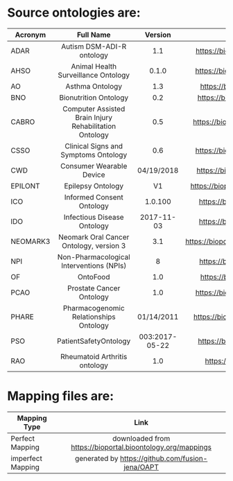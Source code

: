 # Source ontologies are:
| Acronym | Full Name | Version |Link |
| ------------- |:-------------:|:-------------:|:-------------:|
| ADAR |Autism DSM-ADI-R ontology|1.1|https://bioportal.bioontology.org/ontologies/ADAR|
| AHSO |Animal Health Surveillance Ontology|0.1.0 |https://bioportal.bioontology.org/ontologies/AHSO|
| AO |Asthma Ontology|1.3|https://bioportal.bioontology.org/ontologies/AO|
| BNO |Bionutrition Ontology|0.2|https://bioportal.bioontology.org/ontologies/BNO|
| CABRO |Computer Assisted Brain Injury Rehabilitation Ontology|0.5|https://bioportal.bioontology.org/ontologies/CABRO|
| CSSO |Clinical Signs and Symptoms Ontology |0.6|https://bioportal.bioontology.org/ontologies/CSSO|
| CWD |Consumer Wearable Device | 	04/19/2018 |https://bioportal.bioontology.org/ontologies/CWD|
| EPILONT |Epilepsy Ontology | V1|https://bioportal.bioontology.org/ontologies/EPILONT|
| ICO|Informed Consent Ontology|1.0.100 |https://bioportal.bioontology.org/ontologies/ICO|
| IDO |Infectious Disease Ontology| 2017-11-03  |https://bioportal.bioontology.org/ontologies/IDO|
| NEOMARK3 |Neomark Oral Cancer Ontology, version 3| 3.1|https://bioportal.bioontology.org/ontologies/NEOMARK3|
| NPI |Non-Pharmacological Interventions (NPIs) | 8 |https://bioportal.bioontology.org/ontologies/NPI|
| OF |OntoFood | 1.0|https://bioportal.bioontology.org/ontologies/OF|
| PCAO |Prostate Cancer Ontology | 1.0|https://bioportal.bioontology.org/ontologies/PCAO|
| PHARE |Pharmacogenomic Relationships Ontology |01/14/2011 |https://bioportal.bioontology.org/ontologies/PHARE|
| PSO |PatientSafetyOntology |003:2017-05-22|https://bioportal.bioontology.org/ontologies/PSO|
| RAO |Rheumatoid Arthritis ontology | 1.0|https://bioportal.bioontology.org/ontologies/|



# Mapping files are:
| Mapping Type | Link |
| ------------- |:-------------:|
| Perfect Mapping |downloaded from https://bioportal.bioontology.org/mappings|
|imperfect Mapping | generated by https://github.com/fusion-jena/OAPT |
